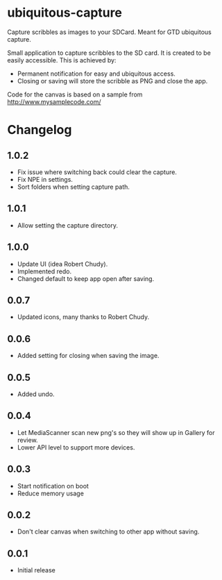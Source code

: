 ubiquitous-capture
==================

Capture scribbles as images to your SDCard. Meant for GTD ubiquitous capture.

Small application to capture scribbles to the SD card. It is created to be easily accessible. This is achieved by:

* Permanent notification for easy and ubiquitous access.
* Closing or saving will store the scribble as PNG and close the app.

Code for the canvas is based on a sample from http://www.mysamplecode.com/

Changelog
=========

1.0.2
-----

* Fix issue where switching back could clear the capture.
* Fix NPE in settings.
* Sort folders when setting capture path.

1.0.1
-----

* Allow setting the capture directory.

1.0.0
-----

* Update UI (idea Robert Chudy).
* Implemented redo.
* Changed default to keep app open after saving.

0.0.7
-----

* Updated icons, many thanks to Robert Chudy.

0.0.6
-----

* Added setting for closing when saving the image.

0.0.5
-----

* Added undo.

0.0.4
-----

* Let MediaScanner scan new png's so they will show up in Gallery for review.
* Lower API level to support more devices.

0.0.3
-----

* Start notification on boot
* Reduce memory usage

0.0.2
-----

* Don't clear canvas when switching to other app without saving.

0.0.1
-----

* Initial release
